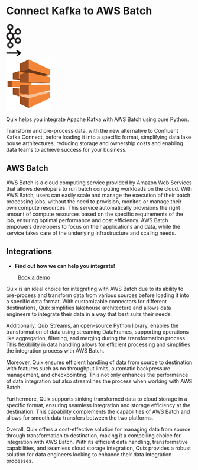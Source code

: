 # Connect Kafka to AWS Batch

<div class="connect-images cards blog-grid-card" markdown>
<div>
<img src="../images/kafka_logo.png" width="40px" />
</div>
<div>
<img src="../images/arrow.svg" width="40px" />
</div>
<div>
<img src="./images/aws-batch_1.jpg" />
</div>
</div>

Quix helps you integrate Apache Kafka with AWS Batch using pure Python.

Transform and pre-process data, with the new alternative to Confluent Kafka Connect, before loading it into a specific format, simplifying data lake house arthitectures, reducing storage and ownership costs and enabling data teams to achieve success for your business.

## AWS Batch

AWS Batch is a cloud computing service provided by Amazon Web Services that allows developers to run batch computing workloads on the cloud. With AWS Batch, users can easily scale and manage the execution of their batch processing jobs, without the need to provision, monitor, or manage their own compute resources. This service automatically provisions the right amount of compute resources based on the specific requirements of the job, ensuring optimal performance and cost efficiency. AWS Batch empowers developers to focus on their applications and data, while the service takes care of the underlying infrastructure and scaling needs.

## Integrations

<div class="grid cards" markdown>

- __Find out how we can help you integrate!__

    <a class="md-button md-button--primary" href="https://share.hsforms.com/1iW0TmZzKQMChk0lxd_tGiw4yjw2?__hstc=175542013.2303933fbd746c0ac86d9ccbe9bc9100.1728383268831.1729603416735.1729620918855.31&__hssc=175542013.1.1729620918855&__hsfp=2132701734" target="_blank" style="margin:.5rem;">Book a demo</a>

</div>


Quix is an ideal choice for integrating with AWS Batch due to its ability to pre-process and transform data from various sources before loading it into a specific data format. With customizable connectors for different destinations, Quix simplifies lakehouse architecture and allows data engineers to integrate their data in a way that best suits their needs.

Additionally, Quix Streams, an open-source Python library, enables the transformation of data using streaming DataFrames, supporting operations like aggregation, filtering, and merging during the transformation process. This flexibility in data handling allows for efficient processing and simplifies the integration process with AWS Batch.

Moreover, Quix ensures efficient handling of data from source to destination with features such as no throughput limits, automatic backpressure management, and checkpointing. This not only enhances the performance of data integration but also streamlines the process when working with AWS Batch.

Furthermore, Quix supports sinking transformed data to cloud storage in a specific format, ensuring seamless integration and storage efficiency at the destination. This capability complements the capabilities of AWS Batch and allows for smooth data transfers between the two platforms.

Overall, Quix offers a cost-effective solution for managing data from source through transformation to destination, making it a compelling choice for integration with AWS Batch. With its efficient data handling, transformative capabilities, and seamless cloud storage integration, Quix provides a robust solution for data engineers looking to enhance their data integration processes.

